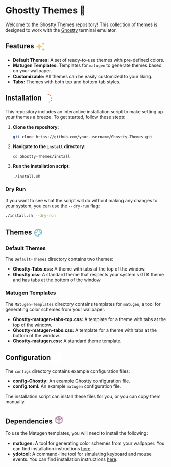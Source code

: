 # Ghostty Themes 👻

Welcome to the Ghostty Themes repository! This collection of themes is designed to work with the [Ghostty](https://github.com/ghostty-org/ghostty) terminal emulator.

## Features&nbsp;<img src="assets/mdi--sparkles.svg" width="30" style="vertical-align: middle;" />

*   **Default Themes:** A set of ready-to-use themes with pre-defined colors.
*   **Matugen Templates:** Templates for `matugen` to generate themes based on your wallpaper.
*   **Customizable:** All themes can be easily customized to your liking.
*   **Tabs:** Themes with both top and bottom tab styles.

## Installation&nbsp;<img src="assets/line-md--downloading-loop.svg" width="30" style="vertical-align: middle;" />

This repository includes an interactive installation script to make setting up your themes a breeze. To get started, follow these steps:

1.  **Clone the repository:**

    ```bash
    git clone https://github.com/your-username/Ghostty-Themes.git
    ```

2.  **Navigate to the `install` directory:**

    ```bash
    cd Ghostty-Themes/install
    ```

3.  **Run the installation script:**

    ```bash
    ./install.sh
    ```

### Dry Run

If you want to see what the script will do without making any changes to your system, you can use the `--dry-run` flag:

```bash
./install.sh --dry-run
```

## Themes&nbsp;<img src="assets/material-symbols--palette-outline.svg" width="30" style="vertical-align: middle;" />

### Default Themes

The `Default-Themes` directory contains two themes:

*   **Ghostty-Tabs.css:** A theme with tabs at the top of the window.
*   **Ghostty.css:** A standard theme that respects your system's GTK theme and has tabs at the bottom of the window.

### Matugen Templates

The `Matugen-Templates` directory contains templates for `matugen`, a tool for generating color schemes from your wallpaper.

*   **Ghostty-matugen-tabs-top.css:** A template for a theme with tabs at the top of the window.
*   **Ghostty-matugen-tabs.css:** A template for a theme with tabs at the bottom of the window.
*   **Ghostty-matugen.css:** A standard theme template.

## Configuration&nbsp;<img src="assets/line-md--cog-loop.svg" width="30" style="vertical-align: middle;" />

The `configs` directory contains example configuration files:

*   **config-Ghostty:** An example Ghostty configuration file.
*   **config.toml:** An example `matugen` configuration file.

The installation script can install these files for you, or you can copy them manually.

<h2>Dependencies <span style="position: relative; top: 4px;"><img src="assets/material-symbols--package-2-outline.svg" width="30"></span></h2>
To use the Matugen templates, you will need to install the following:

*   **matugen:** A tool for generating color schemes from your wallpaper. You can find installation instructions [here](https://github.com/InioX/matugen).
*   **ydotool:** A command-line tool for simulating keyboard and mouse events. You can find installation instructions [here](https://github.com/ReimuNotMoe/ydotool).

